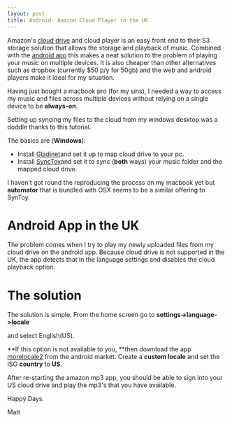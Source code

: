 ```yaml
---
layout: post
title: Android- Amazon Cloud Player in the UK
---
```


Amazon's [cloud drive](https://www.amazon.com/clouddrive/learnmore) and
cloud player is an easy front end to their S3 storage solution that
allows the storage and playback of music. Combined with the [android
app](https://market.android.com/details?id=com.amazon.mp3) this makes a
neat solution to the problem of playing your music on multiple devices.
It is also cheaper than other alternatives such as dropbox (currently
$50 p/y for 50gb) and the web and android players make it ideal for my
situation. 








Having just bought a macbook pro (for my sins), I needed a way to access
my music and files across multiple devices without relying on a single
device to be **always-on**.










Setting up syncing my files to the cloud from my windows desktop was a
doddle thanks to this tutorial.




















The basics are (**Windows**):





-   Install
    [Gladinet](http://www.gladinet.com/p/download_starter_direct.htm)and
    set it up to map cloud drive to your pc.
-   Install
    [SyncToy](http://www.microsoft.com/downloads/en/details.aspx?FamilyID=c26efa36-98e0-4ee9-a7c5-98d0592d8c52)and
    set it to sync (**both** ways) your music folder and the mapped
    cloud drive.



I haven't got round the reproducing the process on my macbook yet but
**automator** that is bundled with OSX seems to be a similar offering to
SynToy.








Android App in the UK
=====================








The problem comes when I try to play my newly uploaded files from my
cloud drive on the android app. Because cloud drive is not supported in
the UK, the app detects that in the language settings and disables the
cloud playback option.








The solution
============



The solution is simple. From the home screen go to
**settings->language->locale**





and select English(US).










**If this option is not available to you, **then download the app
[morelocale2](https://market.android.com/details?id=jp.co.c_lis.ccl.morelocale) from
the android market. Create a **custom locale** and set the ISO
**country** to **US**.










After re-starting the amazon mp3 app, you should be able to sign into
your US cloud drive and play the mp3's that you have available.










Happy Days.










Matt










 









